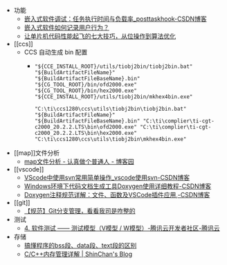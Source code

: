 - 功能
	- [嵌入式软件调试：任务执行时间与负载率_posttaskhook-CSDN博客](https://junzhonghuang.blog.csdn.net/article/details/127849802?spm=1001.2101.3001.6650.3&utm_medium=distribute.pc_relevant.none-task-blog-2%7Edefault%7EBlogOpenSearchComplete%7ERate-3-127849802-blog-140767623.235%5Ev43%5Epc_blog_bottom_relevance_base6&depth_1-utm_source=distribute.pc_relevant.none-task-blog-2%7Edefault%7EBlogOpenSearchComplete%7ERate-3-127849802-blog-140767623.235%5Ev43%5Epc_blog_bottom_relevance_base6&utm_relevant_index=4)
	- [嵌入式软件如何记录用户行为？](https://mp.weixin.qq.com/s?__biz=MzU5MzcyMjI4MA==&mid=2247520342&idx=1&sn=797f0545a263c105cc21d3f3f0f71f3d&chksm=fe0efe91c9797787db24c20024c7aa2945f97a62ea64d3b2ff04f91b955c20a0c32f0cb706a5&mpshare=1&scene=1&srcid=0713N8QJtg4kqJuUEX7K7laD&sharer_shareinfo=4217d09bf5e329dc23190fdd9c9435cc&sharer_shareinfo_first=4217d09bf5e329dc23190fdd9c9435cc)
	- [让单片机代码性能起飞的七大技巧，从位操作到算法优化](https://mp.weixin.qq.com/s?__biz=Mzg5MDUyMDI1MQ==&mid=2247487342&idx=1&sn=67d86670594d007311c0f0b103edc6af&chksm=cfda18baf8ad91acc2265154fa4d2c64c61b913c9877fbc82acd36345ee3aae4b0316b286513&mpshare=1&scene=1&srcid=0623zvWod4PXgyJ7HmDgvk39&sharer_shareinfo=757c705c6205e6c190c13abc6d2e82ea&sharer_shareinfo_first=757c705c6205e6c190c13abc6d2e82ea)
- [[ccs]]
	- CCS 自动生成 bin 配置
		- ```
		  "${CCE_INSTALL_ROOT}/utils/tiobj2bin/tiobj2bin.bat" "${BuildArtifactFileName}" "${BuildArtifactFileBaseName}.bin" "${CG_TOOL_ROOT}/bin/ofd2000.exe" "${CG_TOOL_ROOT}/bin/hex2000.exe" "${CCE_INSTALL_ROOT}/utils/tiobj2bin/mkhex4bin.exe"
		  
		  "C:\ti\ccs1280\ccs\utils\tiobj2bin\tiobj2bin.bat" "${BuildArtifactFileName}" "${BuildArtifactFileBaseName}.bin" "C:\ti\complier\ti-cgt-c2000_20.2.2.LTS\bin\ofd2000.exe" "C:\ti\complier\ti-cgt-c2000_20.2.2.LTS\bin\hex2000.exe" "C:\ti\ccs1280\ccs\utils\tiobj2bin\mkhex4bin.exe"
		  ```
- [[map]]文件分析
	- [map文件分析 - 认真做个普通人 - 博客园](https://www.cnblogs.com/chengeputongren/p/12177423.html)
- [[vscode]]
	- [VScode中使用svn常用简单操作_vscode使用svn-CSDN博客](https://blog.csdn.net/TKY666/article/details/128095010)
	- [Windows环境下代码文档生成工具Doxygen使用详细教程-CSDN博客](https://yx-codec-conductor.blog.csdn.net/article/details/138824204?spm=1001.2101.3001.6650.2&utm_medium=distribute.pc_relevant.none-task-blog-2%7Edefault%7EYuanLiJiHua%7EPosition-2-138824204-blog-121532187.235%5Ev43%5Epc_blog_bottom_relevance_base6&depth_1-utm_source=distribute.pc_relevant.none-task-blog-2%7Edefault%7EYuanLiJiHua%7EPosition-2-138824204-blog-121532187.235%5Ev43%5Epc_blog_bottom_relevance_base6&utm_relevant_index=5)
	- [Doxygen注释规范详解：文件、函数及VSCode插件应用,-CSDN博客](https://blog.csdn.net/weixin_67003440/article/details/134871299)
- [[git]]
	- [【规范】Git分支管理，看看我司是咋整的](https://mp.weixin.qq.com/s?__biz=MzI0MTk1OTE0OA==&mid=2247485935&idx=1&sn=f0b388dcf0149288e34de2ff788736fa&chksm=e902e06cde75697a8fb086c1b601e051002ab2a074cd08a62c48ff5915d4ae14944f1999bff8&mpshare=1&scene=1&srcid=0710RhQ6BG46f3ie07uQ8kpV&sharer_shareinfo=c2b23ebde343ec0bc5f7096358592437&sharer_shareinfo_first=c2b23ebde343ec0bc5f7096358592437)
- 测试
	- [4. 软件测试 —— 测试模型（V模型 / W模型）-腾讯云开发者社区-腾讯云](https://cloud.tencent.com/developer/article/2140350)
- 存储
	- [搞懂程序的bss段、data段、text段的区别](https://mp.weixin.qq.com/s?__biz=Mzg3ODU3Nzk3MQ==&mid=2247511410&idx=1&sn=e84944514a00ea2be409e52c4d33e3cc&chksm=cf137d2ef864f438387b3ed7d39b2f48c667076317a9a55d5fa02967350cded34ac327282b60&mpshare=1&scene=1&srcid=0621OmycCSnjpuqcFtCguP8h&sharer_shareinfo=ad5d234c554bba68482385d4ec760588&sharer_shareinfo_first=ad5d234c554bba68482385d4ec760588)
	- [C/C++内存管理详解 | ShinChan's Blog](https://chenqx.github.io/2014/09/25/Cpp-Memory-Management/)